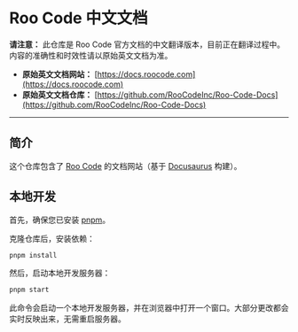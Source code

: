 # Roo Code 中文文档

**请注意：** 此仓库是 Roo Code 官方文档的中文翻译版本，目前正在翻译过程中。内容的准确性和时效性请以原始英文文档为准。

*   **原始英文文档网站：** [https://docs.roocode.com](https://docs.roocode.com)
*   **原始英文文档仓库：** [https://github.com/RooCodeInc/Roo-Code-Docs](https://github.com/RooCodeInc/Roo-Code-Docs)

---

## 简介

这个仓库包含了 [Roo Code](https://www.roocode.com/) 的文档网站（基于 [Docusaurus](https://docusaurus.io/) 构建）。

## 本地开发

首先，确保您已安装 [pnpm](https://pnpm.io/installation)。

克隆仓库后，安装依赖：

```bash
pnpm install
```

然后，启动本地开发服务器：

```bash
pnpm start
```

此命令会启动一个本地开发服务器，并在浏览器中打开一个窗口。大部分更改都会实时反映出来，无需重启服务器。
